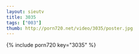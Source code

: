 ```yaml
--- 
layout: sieutv
title: 3035
tags: ["003"]
thumb: http://porn720.net/video/3035/poster.jpg
---
```

{% include porn720 key="3035" %} 
